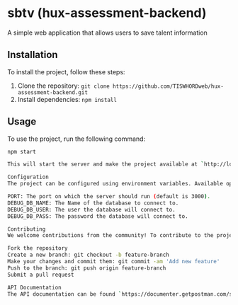 # sbtv (hux-assessment-backend)

A simple web application that allows users to save talent information

## Installation

To install the project, follow these steps:

1. Clone the repository: `git clone https://github.com/TISWHORDweb/hux-assessment-backend.git`
2. Install dependencies: `npm install`

## Usage

To use the project, run the following command:

```bash
npm start

This will start the server and make the project available at `http://localhost:3000`.

Configuration
The project can be configured using environment variables. Available options include:

PORT: The port on which the server should run (default is 3000).
DEBUG_DB_NAME: The Name of the database to connect to.
DEBUG_DB_USER: The user the database will connect to.
DEBUG_DB_PASS: The password the database will connect to.

Contributing
We welcome contributions from the community! To contribute to the project, follow these steps:

Fork the repository
Create a new branch: git checkout -b feature-branch
Make your changes and commit them: git commit -am 'Add new feature'
Push to the branch: git push origin feature-branch
Submit a pull request

API Documentation
The API documentation can be found `https://documenter.getpostman.com/sbtv/34429800/2sA3Bq5r7R`.
